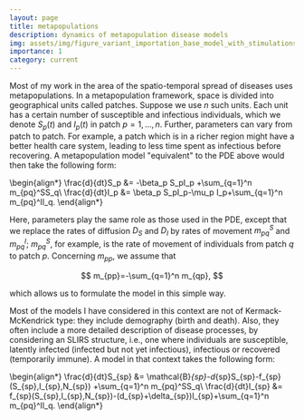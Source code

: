 ```yaml
---
layout: page
title: metapopulations
description: dynamics of metapopulation disease models
img: assets/img/figure_variant_importation_base_model_with_stimulations.png
importance: 1
category: current
---
```


Most of my work in the area of the spatio-temporal spread of diseases uses metapopulations. In a metapopulation framework, space is divided into geographical units called patches. Suppose we use $n$ such units. Each unit has a certain number of susceptible and infectious individuals, which we denote $S_p(t)$ and $I_p(t)$ in patch $p=1,\ldots,n$. Further, parameters can vary from patch to patch. For example, a patch which is in a richer region might have a better health care system, leading to less time spent as infectious before recovering. A metapopulation model "equivalent" to the PDE above would then take the following form:

\begin{align*} 
\frac{d}{dt}S_p &= -\beta_p S_pI_p +\sum_{q=1}^n m_{pq}^SS_q\\ 
\frac{d}{dt}I_p &= \beta_p S_pI_p-\mu_p I_p+\sum_{q=1}^n m_{pq}^II_q. 
\end{align*} 

Here, parameters play the same role as those used in the PDE, except that we replace the rates of diffusion $D_S$ and $D_I$ by rates of movement $m_{pq}^S$ and $m_{pq}^I$; $m_{pq}^S$, for example, is the rate of movement of individuals from patch $q$ to patch $p$. Concerning $m_{pp}$, we assume that 

$$
m_{pp}=-\sum_{q=1}^n m_{qp},
$$ 

which allows us to formulate the model in this simple way.

Most of the models I have considered in this context are not of Kermack-McKendrick type: they include demography (birth and death). Also, they often include a more detailed description of disease processes, by considering an SLIRS structure, i.e., one where individuals are susceptible, latently infected (infected but not yet infectious), infectious or recovered (temporarily immune). A model in that context takes the following form:

\begin{align*} 
\frac{d}{dt}S_{sp} &= \mathcal{B}_{sp}-d_{sp}S_{sp}-f_{sp}(S_{sp},I_{sp},N_{sp}) +\sum_{q=1}^n m_{pq}^SS_q\\ 
\frac{d}{dt}I_{sp} &= f_{sp}(S_{sp},I_{sp},N_{sp})-(d_{sp}+\delta_{sp})I_{sp}+\sum_{q=1}^n m_{pq}^II_q. 
\end{align*}